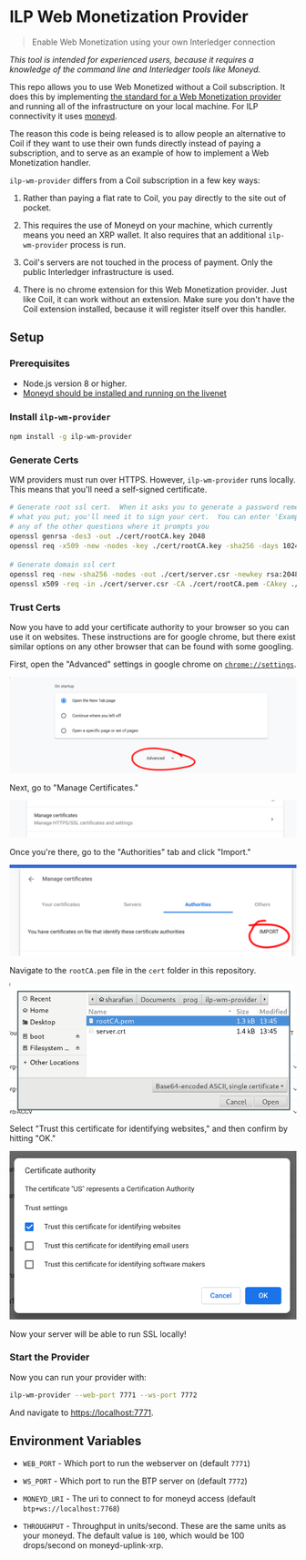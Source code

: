# ILP Web Monetization Provider
> Enable Web Monetization using your own Interledger connection

_This tool is intended for experienced users, because it requires a knowledge of the
command line and Interledger tools like Moneyd._

This repo allows you to use Web Monetized without a Coil subscription. It does
this by implementing [the standard for a Web Monetization
provider](https://github.com/interledger/rfcs/blob/master/0028-web-monetization/0028-web-monetization.md#web-monetization-handler-api)
and running all of the infrastructure on your local machine. For ILP
connectivity it uses [moneyd](https://github.com/interledgerjs/moneyd).

The reason this code is being released is to allow people an alternative to Coil
if they want to use their own funds directly instead of paying a subscription, and
to serve as an example of how to implement a Web Monetization handler.

`ilp-wm-provider` differs from a Coil subscription in a few key ways:

1. Rather than paying a flat rate to Coil, you pay directly to the site out of
pocket.

2. This requires the use of Moneyd on your machine, which currently means you
need an XRP wallet. It also requires that an additional `ilp-wm-provider`
process is run.

3. Coil's servers are not touched in the process of payment. Only the public
Interledger infrastructure is used.

4. There is no chrome extension for this Web Monetization provider. Just like
Coil, it can work without an extension. Make sure you don't have the Coil
extension installed, because it will register itself over this handler.

## Setup

### Prerequisites

- Node.js version 8 or higher.
- [Moneyd should be installed and running on the livenet](https://medium.com/interledger-blog/joining-the-live-ilp-network-eab123a73665)

### Install `ilp-wm-provider`

```sh
npm install -g ilp-wm-provider
```

### Generate Certs

WM providers must run over HTTPS. However, `ilp-wm-provider` runs locally.
This means that you'll need a self-signed certificate.

```sh
# Generate root ssl cert.  When it asks you to generate a password remember
# what you put; you'll need it to sign your cert.  You can enter 'Example' on
# any of the other questions where it prompts you
openssl genrsa -des3 -out ./cert/rootCA.key 2048
openssl req -x509 -new -nodes -key ./cert/rootCA.key -sha256 -days 1024 -out ./cert/rootCA.pem

# Generate domain ssl cert
openssl req -new -sha256 -nodes -out ./cert/server.csr -newkey rsa:2048 -keyout ./cert/server.key -config <( cat ./cert/server.csr.cnf )
openssl x509 -req -in ./cert/server.csr -CA ./cert/rootCA.pem -CAkey ./cert/rootCA.key -CAcreateserial -out ./cert/server.crt -days 500 -sha256 -extfile ./cert/v3.ext
```

### Trust Certs

Now you have to add your certificate authority to your browser so you can use
it on websites. These instructions are for google chrome, but there exist similar
options on any other browser that can be found with some googling.

First, open the "Advanced" settings in google chrome on
[`chrome://settings`](chrome://settings).

![chrome settings](./docs/show_advanced.png)

Next, go to "Manage Certificates."

![manage certs](./docs/manage_certs.png)

Once you're there, go to the "Authorities" tab and click "Import."

![import cert](./docs/authorities.png)

Navigate to the `rootCA.pem` file in the `cert` folder in this repository.

![select pem](./docs/select_ca.png)

Select "Trust this certificate for identifying websites," and then confirm by
hitting "OK."

![trust ca](./docs/trust_ca.png)

Now your server will be able to run SSL locally!

### Start the Provider

Now you can run your provider with:

```sh
ilp-wm-provider --web-port 7771 --ws-port 7772
```

And navigate to [https://localhost:7771](https://localhost:7771).

## Environment Variables

- `WEB_PORT` - Which port to run the webserver on (default `7771`)

- `WS_PORT` - Which port to run the BTP server on (default `7772`)

- `MONEYD_URI` - The uri to connect to for moneyd access (default `btp+ws://localhost:7768`)

- `THROUGHPUT` - Throughput in units/second. These are the same units as your
  moneyd. The default value is `100`, which would be 100 drops/second on
moneyd-uplink-xrp.

